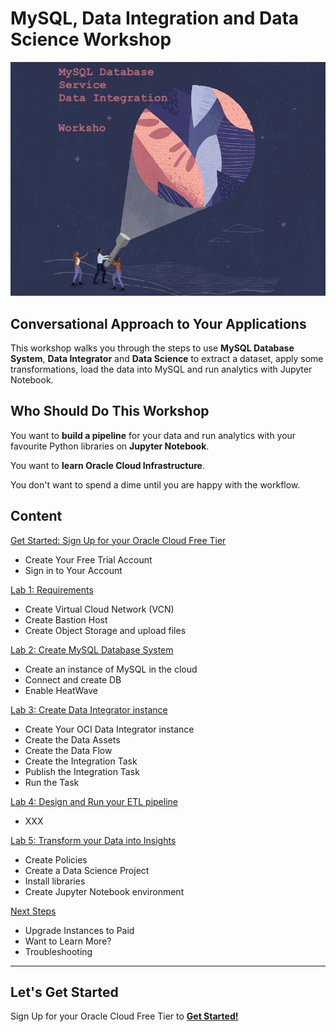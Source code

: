 # MySQL, Data Integration and Data Science Workshop

![Oracle Workshop](./images/banner.png)

## Conversational Approach to Your Applications

This workshop walks you through the steps to use **MySQL Database System**, **Data Integrator** and **Data Science** to extract a dataset, apply some transformations, load the data into MySQL and run analytics with Jupyter Notebook.

## Who Should Do This Workshop

You want to **build a pipeline** for your data and run analytics with your favourite Python libraries on **Jupyter Notebook**.

You want to **learn Oracle Cloud Infrastructure**.

You don't want to spend a dime until you are happy with the workflow.

## Content

[Get Started: Sign Up for your Oracle Cloud Free Tier](lab0/README.md)

- Create Your Free Trial Account
- Sign in to Your Account

[Lab 1: Requirements](lab1/README.md)

- Create Virtual Cloud Network (VCN)
- Create Bastion Host
- Create Object Storage and upload files

[Lab 2: Create MySQL Database System](lab2/README.md)

- Create an instance of MySQL in the cloud
- Connect and create DB
- Enable HeatWave

[Lab 3: Create Data Integrator instance](lab3/README.md)

- Create Your OCI Data Integrator instance
- Create the Data Assets
- Create the Data Flow
- Create the Integration Task
- Publish the Integration Task
- Run the Task

[Lab 4: Design and Run your ETL pipeline](lab4/README.md)

- XXX

[Lab 5: Transform your Data into Insights](lab5/README.md)

- Create Policies
- Create a Data Science Project
- Install libraries
- Create Jupyter Notebook environment

[Next Steps](next/README.md)

- Upgrade Instances to Paid
- Want to Learn More?
- Troubleshooting

---

## Let's Get Started

Sign Up for your Oracle Cloud Free Tier to [**Get Started!**](./lab0/README.md)
